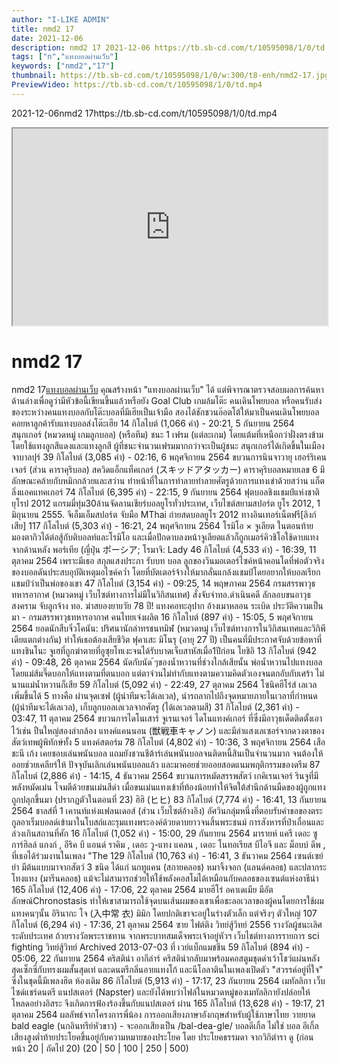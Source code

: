 ```yaml
---
author: "I-LIKE ADMIN"
title: nmd2 17
date: 2021-12-06
description: nmd2 17 2021-12-06 https://tb.sb-cd.com/t/10595098/1/0/td.mp4
tags: ["n","แทงบอลผ่านเว็บ"]
keywords: ["nmd2","17"]
thumbnail: https://tb.sb-cd.com/t/10595098/1/0/w:300/t8-enh/nmd2-17.jpg
PreviewVideo: https://tb.sb-cd.com/t/10595098/1/0/td.mp4
---
```

2021-12-06nmd2 17https://tb.sb-cd.com/t/10595098/1/0/td.mp4
<!--more-->

<iframe width="100%" height="315" src="https://spankbang.com/6b38a/embed/"></iframe>

# nmd2 17

nmd2 17[แทงบอลผ่านเว็บ](https://ufapro888s.info/)
คุณสร้างหน้า "แทงบอลผ่านเว็บ" ได้ แต่พิจารณาตรวจสอบผลการค้นหาด้านล่างเพื่อดูว่ามีหัวข้อนี้เขียนขึ้นแล้วหรือยัง
Goal Club เกมล้มโต๊ะ
คนเดินโพยบอล หรือคนรับส่งของระหว่างคนแทงบอลกับโต๊ะบอลที่มีเฮียเป็นเจ้ามือ สองได้ชักชวนอ๊อตโต้ให้มาเป็นคนเดินโพยบอล คอยหาลูกค้ารับแทงบอลส่งโต๊ะเฮีย
14 กิโลไบต์ (1,066 คำ) - 20:21, 5 กันยายน 2564
สนุกเกอร์ (หมวดหมู่ เกมลูกบอล)
(หรือทีม) ชนะ 1 เฟรม (แต่ละเกม) โดยแต้มที่เหนือกว่าฝั่งตรงข้าม โดยใช้แทงลูกสีแดงและแทงลูกสี ผู้ที่ชนะจำนวนเฟรมมากกว่าจะเป็นผู้ชนะ สนุกเกอร์ได้เกิดขึ้นในเมืองจาบาลปุร์
39 กิโลไบต์ (3,085 คำ) - 02:16, 6 พฤศจิกายน 2564
ขบวนการนินจาวายุ เฮอร์ริเคนเจอร์ (ส่วน คาราคุริบอล)
สควิดแอ็กแท็คเกอร์ (スキッドアタッカー) คาราคุริบอลหมายเลข 6 มีลักษณะคล้ายกับหมิกกล้วยและสว่าน ทำหน้าที่ในการทำลายทำลายศัตรูด้วยการแทงเข่าด้วยสว่าน แก็ตลิ่งแอคแทคเกอร์
74 กิโลไบต์ (6,395 คำ) - 22:15, 9 กันยายน 2564
ฟุตบอลชิงแชมป์แห่งชาติยุโรป 2012
แกรมมี่ทุ่ม30ล้านจัดลานเชียร์บอลยูโรทั่วประเทศ, เว็บไซต์สยามสปอร์ต ยูโร 2012, 1 มิถุนายน 2555. จีเอ็มเอ็มสปอร์ต จับมือ MThai ถ่ายสดบอลยูโร 2012 ทางอินเทอร์เน็ตฟรี[ลิงก์เสีย]
117 กิโลไบต์ (5,303 คำ) - 16:21, 24 พฤศจิกายน 2564
โรมิโอ × จูเลียต
ในตอนท้าย มองตากิวได้ต่อสู้กับติบอลท์และโรมิโอ และเมื่อปักดาบลงหน้าจูเลียตแล้วก็ถูกเมอร์คิวชิโอใช้ดาบแทงจากด้านหลัง พอร์เทีย (ญี่ปุ่น ポーシア; โรมาจิ: Lady
46 กิโลไบต์ (4,533 คำ) - 16:39, 11 ตุลาคม 2564
เพราะมีเธอ
สกุลแสงประภา รับบท บอล ลูกของวินมอเตอร์ไซค์หน้าคอนโดที่พ่อตัวจริงของบอลดันประสบอุบัติเหตุมอไซค์คว่ำ โดยที่บัตเตอร์จ้างให้มากลั่นแกล้งแชมป์โดยอยากให้บอลเรียกแชมป์ว่าเป็นพ่อของเขา
47 กิโลไบต์ (3,154 คำ) - 09:25, 14 พฤษภาคม 2564
กรมสรรพาวุธทหารอากาศ (หมวดหมู่ เว็บไซต์ทางการไม่มีในวิกิสนเทศ)
สั่งจับจ่าทอ.ดำเนินคดี ลักลอบขนอาวุธสงคราม จับลูกจ้าง ทอ. ฆ่าสยองยายวัย 78 ปี! แทงคอทะลุปาก อ้างเมาหลอน ระเบิด ประวัติความเป็นมา - กรมสรรพาวุธทหารอากาศ คนไทยเจ๋งผลิต
16 กิโลไบต์ (897 คำ) - 15:05, 5 พฤศจิกายน 2564
ยอดนักสืบจิ๋วโคนัน: ปริศนานักล่าทรชนทมิฬ (หมวดหมู่ เว็บไซต์ทางการในวิกิสนเทศและวิกิพีเดียแตกต่างกัน)
ทำให้เธอต้องเสียชีวิต ฟุคาเสะ มิโนรุ (อายุ 27 ปี) เป็นคนที่มีประกาศจับด้วยข้อหาที่แทงชินโนะ จูเฮที่ถูกฆ่าตายที่อูซุยโทเงะจนได้รับบาดเจ็บสาหัสเมื่อ1ปีก่อน โยชิอิ
13 กิโลไบต์ (942 คำ) - 09:48, 26 ตุลาคม 2564
นัดกับนัด
้ๆของน้ำหวานที่ช่วงใกล้เสียนั้น พ่อน้ำหวานไปแทงบอล โดยแม่ส้มจี๊ดบอกให้แทงตามที่ตนบอก แต่ตาจ่วนไม่ทำกับแทงตามความคิดตัวเองจนตกอับกับเศร้า ไม่นานแม่น้ำหวานก็เสีย
59 กิโลไบต์ (5,092 คำ) - 22:49, 27 ตุลาคม 2564
โซนิคฮีโร่ส์
เลเวลเพิ่มขึ้นได้ 5 ทางคือ ผ่านจุดเซฟ (ผู้นำทีมจะได้เลเวล), นำรถลากไปถึงจุดหมายภายในเวลาที่กำหนด (ผู้นำทีมจะได้เลเวล), เก็บลูกบอลเลเวลจากศัตรู (ได้เลเวลตามสี)
31 กิโลไบต์ (2,361 คำ) - 03:47, 11 ตุลาคม 2564
ขบวนการไดโนเสาร์ จูเรนเจอร์
ไดโนแทงค์เกอร์ ที่ซึ่งมีอาวุธเด็ดติดตั้งเอาไว้เช่น ปืนใหญ่สองลำกล้อง แทงค์แคนนอน (獣戦車キャノン) และมีลำแสงเลเซอร์จากดวงตาของสัตว์เทพผู้พิทักษ์ทั้ง 5 แทงค์สตอร์ม
78 กิโลไบต์ (4,802 คำ) - 10:36, 3 พฤศจิกายน 2564
เสือ ชะนี เก้ง
เคยชอบเล่นพนันบอล แถมยังชวนชีต้าร์เล่นพนันบอลจนติดหนี้สินเป็นจำนวนมาก จนต้องให้ออยช่วยเคลียร์ให้ ปัจจุบันเลิกเล่นพนันบอลแล้ว และมาคอยช่วยออยสอดแนมพฤติกรรมของดรีม
87 กิโลไบต์ (2,886 คำ) - 14:15, 4 ธันวาคม 2564
ขบวนการหมัดสรรพสัตว์ เกคิเรนเจอร์
รินจูที่มีพลังหมัดเม่น โจมตีด้วยขนเม่นสีดำ เมื่อขนเม่นแทงเข้าที่ท้องน้อยทำให้จิตใต้สำนึกด้านมืดของผู้ถูกแทงถูกปลุกขึ้นมา (ปรากฏตัวในตอนที่ 23) ฮิฮิ (ヒヒ)
83 กิโลไบต์ (7,774 คำ) - 16:41, 13 กันยายน 2564
ชาลส์ที่ 1 เคานท์แห่งแฟลนเดอส์ (ส่วน เว็บไซต์อ้างอิง)
อัศวินกลุ่มหนึ่งที่ตอบรับคำขอของตระกูลอาเร็มบอลด์เข้ามาในโบสถ์และรุมแทงพระองค์ด้วยดาบยาวจนสิ้นพระชนม์ การสังหารที่ป่าเถื่อนและล่วงเกินสถานที่ศัก
16 กิโลไบต์ (1,052 คำ) - 15:00, 29 กันยายน 2564
มารายห์ แครี
เดอะ ซูการ์ฮิลล์ แกงก์ , อีริค บี แอนด์ ราคิม , เดอะ วู-แทง แคลน , เดอะ โนทอเรียส บีไอจี และ ม็อบบ์ ดีพ , ที่เธอได้ร่วมงานในเพลง "The
129 กิโลไบต์ (10,763 คำ) - 16:41, 3 ธันวาคม 2564
เซนต์เซย์ย่า
มีต้นแบบมาจากสัตว์ 3 ชนิด ได้แก่ นกทูแคน (สกายคลอธ) หมาจิ้งจอก (แลนด์คลอธ) และปลากระโทงแทง (มารีนคลอธ) แม้จะไม่สามารถช่วยให้ใช้พลังคอสโมได้เหมือนกับคลอธของเซนต์แห่งอาธีน่า
165 กิโลไบต์ (12,406 คำ) - 17:06, 22 ตุลาคม 2564
มายฮีโร่ อคาเดเมีย
มีอัตลักษณ์Chronostasis ทำให้เขาสามารถใช้จุดบนเส้นผมของเขาเพื่อชะลอเวลาของผู้คนโดยการใช้ผมแทงคนๆนั้น อิรินากะ โจ (入中常 衣) มิมิก โดยปกติเขาจะอยู่ในร่างตัวเล็ก แต่จริงๆ ตัวใหญ่
107 กิโลไบต์ (6,294 คำ) - 17:36, 21 ตุลาคม 2564
ซาย ไฟต์ติง วิทย์สู้วิทย์ 2556
รางวัลผู้ชนะเลิศระดับประเทศ ถ้วยรางวัลพระราชทาน จากพระบาทสมเด็จพระเจ้าอยู่หัวฯ เว็บไชต์ทางการรายการ sci fighting วิทย์สู้วิทย์ Archived 2013-07-03 ที่ เวย์แบ็กแมชชีน
59 กิโลไบต์ (894 คำ) - 05:06, 22 กันยายน 2564
คริสติน่า อากีล่าร์
คริสติน่ากลับมาพร้อมคอสตูมชุดดำเว้าโชว์แผ่นหลังสุดเซ็กซี่กับทรงผมสั้นสุดเท่ และดนตรีกลิ่นอายแทงโก้ และนีโอลาตินในเพลงเปิดตัว "สวรรค์อยู่ที่ใจ" ซึ่งในชุดนี้มีเพลงฮิต ห้องเดิม
86 กิโลไบต์ (5,913 คำ) - 17:17, 23 กันยายน 2564
เมทัลลิกา
เว็บไซด์แชร์ดนตรี แนปสเตอร์ (Napster) และยังได้พบว่าไฟล์ในหมวดหมู่ของเมทัลลิกายังปล่อยให้โหลดอย่างอิสระ จึงเกิดการฟ้องร้องขึ้นกับแนปสเตอร์ ผ่าน
165 กิโลไบต์ (13,628 คำ) - 19:17, 21 ตุลาคม 2564
ผลลัพธ์จากโครงการพี่น้อง
การออกเสียงภาษาอังกฤษสำหรับผู้ใช้ภาษาไทย
วายยาด bald eagle (นกอินทรีย์หัวขาว) - จะออกเสียงเป็น /bal-dea-gle/ บอลดีเกิ้ล ไม่ใช่ บอล อีเกิ้ล เสียงสูงต่ำท้ายประโยคขึ้นอยู่กับความหมายของประโยค โดย ประโยคธรรมดา
จากวิกิตำรา
ดู (ก่อนหน้า 20 | ถัดไป 20) (20 | 50 | 100 | 250 | 500)


